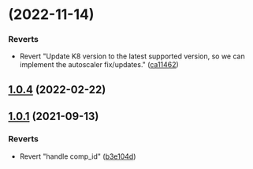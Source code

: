 # [](https://github.com/GlobalPathogenAnalysisService/sp3-oci-rm/compare/v1.2.2...v) (2022-11-14)


### Reverts

* Revert "Update K8 version to the latest supported version, so we can implement the autoscaler fix/updates." ([ca11462](https://github.com/GlobalPathogenAnalysisService/sp3-oci-rm/commit/ca114625fe0d220e64b346e541ac0f76fbf1e07e))



## [1.0.4](https://github.com/GlobalPathogenAnalysisService/sp3-oci-rm/compare/v1.0.3...v1.0.4) (2022-02-22)



## [1.0.1](https://github.com/GlobalPathogenAnalysisService/sp3-oci-rm/compare/b3e104d05764aa1952d7ebab8144858da7de99af...v1.0.1) (2021-09-13)


### Reverts

* Revert "handle comp_id" ([b3e104d](https://github.com/GlobalPathogenAnalysisService/sp3-oci-rm/commit/b3e104d05764aa1952d7ebab8144858da7de99af))



